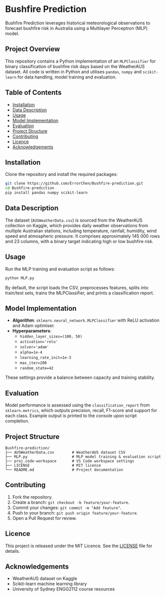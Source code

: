 # Bushfire Prediction

Bushfire Prediction leverages historical meteorological observations to forecast bushfire risk in Australia using a Multilayer Perceptron (MLP) model.

## Project Overview  
This repository contains a Python implementation of an `MLPClassifier` for binary classification of bushfire risk days based on the WeatherAUS dataset. All code is written in Python and utilises `pandas`, `numpy` and `scikit-learn` for data handling, model training and evaluation.

## Table of Contents  
- [Installation](#installation)  
- [Data Description](#data-description)  
- [Usage](#usage)  
- [Model Implementation](#model-implementation)  
- [Evaluation](#evaluation)  
- [Project Structure](#project-structure)  
- [Contributing](#contributing)  
- [Licence](#licence)  
- [Acknowledgements](#acknowledgements)  

## Installation  
Clone the repository and install the required packages:  
```bash
git clone https://github.com/ErrorChen/Bushfire-prediction.git
cd Bushfire-prediction
pip install pandas numpy scikit-learn
```

## Data Description  
The dataset (`AUSWeatherData.csv`) is sourced from the WeatherAUS collection on Kaggle, which provides daily weather observations from multiple Australian stations, including temperature, rainfall, humidity, wind speed and atmospheric pressure. It comprises approximately 145 000 rows and 23 columns, with a binary target indicating high or low bushfire risk.

## Usage  
Run the MLP training and evaluation script as follows:  
```bash
python MLP.py
```  
By default, the script loads the CSV, preprocesses features, splits into train/test sets, trains the MLPClassifier, and prints a classification report.

## Model Implementation  
- **Algorithm**: `sklearn.neural_network.MLPClassifier` with ReLU activation and Adam optimiser.  
- **Hyperparameters**:  
  - `hidden_layer_sizes=(100, 50)`  
  - `activation='relu'`  
  - `solver='adam'`  
  - `alpha=1e-4`  
  - `learning_rate_init=1e-3`  
  - `max_iter=200`  
  - `random_state=42`  

These settings provide a balance between capacity and training stability.

## Evaluation  
Model performance is assessed using the `classification_report` from `sklearn.metrics`, which outputs precision, recall, F1-score and support for each class. Example output is printed to the console upon script completion.

## Project Structure  
```
Bushfire-prediction/
├── AUSWeatherData.csv        # WeatherAUS dataset CSV
├── MLP.py                    # MLP model training & evaluation script
├── proj.code-workspace       # VS Code workspace settings
├── LICENSE                   # MIT licence
└── README.md                 # Project documentation
```

## Contributing  
1. Fork the repository.  
2. Create a branch: `git checkout -b feature/your-feature`.  
3. Commit your changes: `git commit -m "Add feature"`.  
4. Push to your branch: `git push origin feature/your-feature`.  
5. Open a Pull Request for review.

## Licence  
This project is released under the MIT Licence. See the [LICENSE](LICENSE) file for details.

## Acknowledgements  
- WeatherAUS dataset on Kaggle  
- Scikit-learn machine learning library  
- University of Sydney ENGG2112 course resources  

